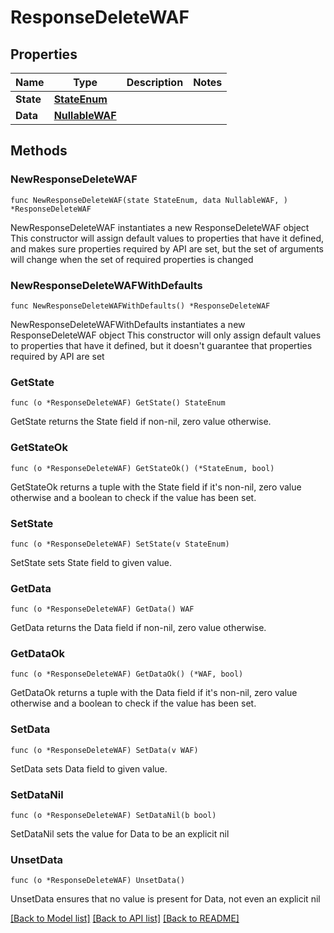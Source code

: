 # ResponseDeleteWAF

## Properties

Name | Type | Description | Notes
------------ | ------------- | ------------- | -------------
**State** | [**StateEnum**](StateEnum.md) |  | 
**Data** | [**NullableWAF**](WAF.md) |  | 

## Methods

### NewResponseDeleteWAF

`func NewResponseDeleteWAF(state StateEnum, data NullableWAF, ) *ResponseDeleteWAF`

NewResponseDeleteWAF instantiates a new ResponseDeleteWAF object
This constructor will assign default values to properties that have it defined,
and makes sure properties required by API are set, but the set of arguments
will change when the set of required properties is changed

### NewResponseDeleteWAFWithDefaults

`func NewResponseDeleteWAFWithDefaults() *ResponseDeleteWAF`

NewResponseDeleteWAFWithDefaults instantiates a new ResponseDeleteWAF object
This constructor will only assign default values to properties that have it defined,
but it doesn't guarantee that properties required by API are set

### GetState

`func (o *ResponseDeleteWAF) GetState() StateEnum`

GetState returns the State field if non-nil, zero value otherwise.

### GetStateOk

`func (o *ResponseDeleteWAF) GetStateOk() (*StateEnum, bool)`

GetStateOk returns a tuple with the State field if it's non-nil, zero value otherwise
and a boolean to check if the value has been set.

### SetState

`func (o *ResponseDeleteWAF) SetState(v StateEnum)`

SetState sets State field to given value.


### GetData

`func (o *ResponseDeleteWAF) GetData() WAF`

GetData returns the Data field if non-nil, zero value otherwise.

### GetDataOk

`func (o *ResponseDeleteWAF) GetDataOk() (*WAF, bool)`

GetDataOk returns a tuple with the Data field if it's non-nil, zero value otherwise
and a boolean to check if the value has been set.

### SetData

`func (o *ResponseDeleteWAF) SetData(v WAF)`

SetData sets Data field to given value.


### SetDataNil

`func (o *ResponseDeleteWAF) SetDataNil(b bool)`

 SetDataNil sets the value for Data to be an explicit nil

### UnsetData
`func (o *ResponseDeleteWAF) UnsetData()`

UnsetData ensures that no value is present for Data, not even an explicit nil

[[Back to Model list]](../README.md#documentation-for-models) [[Back to API list]](../README.md#documentation-for-api-endpoints) [[Back to README]](../README.md)


